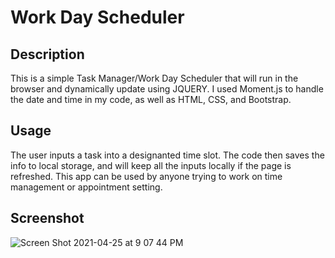 # Work Day Scheduler

## Description
This is a simple Task Manager/Work Day Scheduler that will run in the browser and dynamically update using JQUERY. I used Moment.js to handle the date and time in my code, as well as HTML, CSS, and Bootstrap.

## Usage
The user inputs a task into a designanted time slot. The code then saves the info to local storage, and will keep all the inputs locally if the page is refreshed. This app can be used by anyone trying to work on time management or appointment setting.

## Screenshot
![Screen Shot 2021-04-25 at 9 07 44 PM](https://user-images.githubusercontent.com/80429282/116020151-57a1ba80-a60b-11eb-82af-5283f89c27ab.png)
